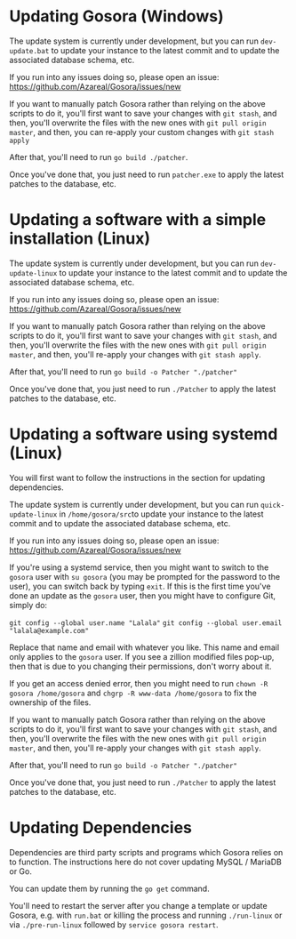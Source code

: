 # Updating Gosora (Windows)

The update system is currently under development, but you can run `dev-update.bat` to update your instance to the latest commit and to update the associated database schema, etc.

If you run into any issues doing so, please open an issue: https://github.com/Azareal/Gosora/issues/new

If you want to manually patch Gosora rather than relying on the above scripts to do it, you'll first want to save your changes with `git stash`, and then, you'll overwrite the files with the new ones with `git pull origin master`, and then, you can re-apply your custom changes with `git stash apply`

After that, you'll need to run `go build ./patcher`.

Once you've done that, you just need to run `patcher.exe` to apply the latest patches to the database, etc.

# Updating a software with a simple installation (Linux)

The update system is currently under development, but you can run `dev-update-linux` to update your instance to the latest commit and to update the associated database schema, etc.

If you run into any issues doing so, please open an issue: https://github.com/Azareal/Gosora/issues/new

If you want to manually patch Gosora rather than relying on the above scripts to do it, you'll first want to save your changes with `git stash`, and then, you'll overwrite the files with the new ones with `git pull origin master`, and then, you'll re-apply your changes with `git stash apply`.

After that, you'll need to run `go build -o Patcher "./patcher"`

Once you've done that, you just need to run `./Patcher` to apply the latest patches to the database, etc.


# Updating a software using systemd (Linux)

You will first want to follow the instructions in the section for updating dependencies.

The update system is currently under development, but you can run `quick-update-linux` in `/home/gosora/src`to update your instance to the latest commit and to update the associated database schema, etc.

If you run into any issues doing so, please open an issue: https://github.com/Azareal/Gosora/issues/new

If you're using a systemd service, then you might want to switch to the `gosora` user with `su gosora` (you may be prompted for the password to the user), you can switch back by typing `exit`.
If this is the first time you've done an update as the `gosora` user, then you might have to configure Git, simply do:

`git config --global user.name "Lalala"`
`git config --global user.email "lalala@example.com"`

Replace that name and email with whatever you like. This name and email only applies to the `gosora` user. If you see a zillion modified files pop-up, then that is due to you changing their permissions, don't worry about it.

If you get an access denied error, then you might need to run `chown -R gosora /home/gosora` and `chgrp -R www-data /home/gosora` to fix the ownership of the files.

If you want to manually patch Gosora rather than relying on the above scripts to do it, you'll first want to save your changes with `git stash`, and then, you'll overwrite the files with the new ones with `git pull origin master`, and then, you'll re-apply your changes with `git stash apply`.

After that, you'll need to run `go build -o Patcher "./patcher"`

Once you've done that, you just need to run `./Patcher` to apply the latest patches to the database, etc.


# Updating Dependencies

Dependencies are third party scripts and programs which Gosora relies on to function. The instructions here do not cover updating MySQL / MariaDB or Go.

You can update them by running the `go get` command.

You'll need to restart the server after you change a template or update Gosora, e.g. with `run.bat` or killing the process and running `./run-linux` or via `./pre-run-linux` followed by `service gosora restart`.
